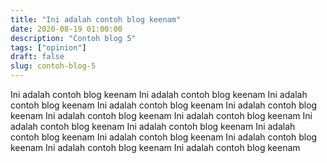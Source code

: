 ```yaml
---
title: "Ini adalah contoh blog keenam"
date: 2020-08-19 01:00:00
description: "Contoh blog 5"
tags: ["opinion"]
draft: false
slug: contoh-blog-5
---
```


Ini adalah contoh blog keenam
Ini adalah contoh blog keenam
Ini adalah contoh blog keenam
Ini adalah contoh blog keenam
Ini adalah contoh blog keenam
Ini adalah contoh blog keenam
Ini adalah contoh blog keenam
Ini adalah contoh blog keenam
Ini adalah contoh blog keenam
Ini adalah contoh blog keenam
Ini adalah contoh blog keenam
Ini adalah contoh blog keenam
Ini adalah contoh blog keenam
Ini adalah contoh blog keenam
